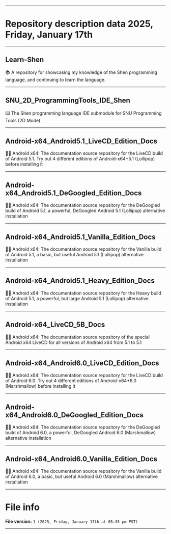 
***

# Repository description data 2025, Friday, January 17th

---

## Learn-Shen

📚️ A repository for showcasing my knowledge of the Shen programming language, and continuing to learn the language. 

---

## SNU_2D_ProgrammingTools_IDE_Shen

⌨️ The Shen programming language IDE submodule for SNU Programming Tools (2D Mode)

---

## Android-x64_Android5.1_LiveCD_Edition_Docs

🤖️📖️ Android x64: The documentation source repository for the LiveCD build of Android 5.1. Try out 4 different editions of Android-x64+5.1 (Lollipop) before installing it 

---

## Android-x64_Android5.1_DeGoogled_Edition_Docs

🤖️📖️ Android x64: The documentation source repository for the DeGoogled build of Android 5.1, a powerful, DeGoogled Android 5.1 (Lollipop) alternative installation 

---

## Android-x64_Android5.1_Vanilla_Edition_Docs

🤖️📖️ Android x64: The documentation source repository for the Vanilla build of Android 5.1, a basic, but useful Android 5.1 (Lollipop) alternative installation

---

## Android-x64_Android5.1_Heavy_Edition_Docs

🤖️📖️ Android x64: The documentation source repository for the Heavy build of Android 5.1, a powerful, but large Android 5.1 (Lollipop) alternative installation

---

## Android-x64_LiveCD_5B_Docs

🤖️📖️ Android x64: The documentation source repository of the special Android x64 LiveCD for all versions of Android x64 from 5.1 to 5.1

---

## Android-x64_Android6.0_LiveCD_Edition_Docs

🤖️📖️ Android x64: The documentation source repository for the LiveCD build of Android 6.0. Try out 4 different editions of Android-x64+6.0 (Marshmallow) before installing it 

---

## Android-x64_Android6.0_DeGoogled_Edition_Docs

🤖️📖️ Android x64: The documentation source repository for the DeGoogled build of Android 6.0, a powerful, DeGoogled Android 6.0 (Marshmallow) alternative installation 

---

## Android-x64_Android6.0_Vanilla_Edition_Docs

🤖️📖️ Android x64: The documentation source repository for the Vanilla build of Android 6.0, a basic, but useful Android 6.0 (Marshmallow) alternative installation

***

# File info

**File version:** `1 (2025, Friday, January 17th at 05:35 pm PST)`

***

